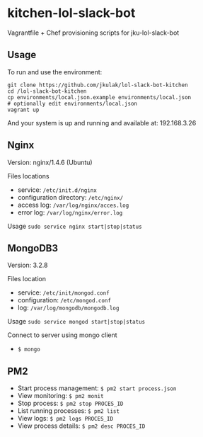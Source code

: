 # kitchen-lol-slack-bot

Vagrantfile + Chef provisioning scripts for jku-lol-slack-bot

## Usage

To run and use the environment:

```shell
git clone https://github.com/jkulak/lol-slack-bot-kitchen
cd /lol-slack-bot-kitchen
cp environments/local.json.example environments/local.json
# optionally edit environments/local.json
vagrant up
```

And your system is up and running and available at: 192.168.3.26

## Nginx

Version: nginx/1.4.6 (Ubuntu)

Files locations

* service: `/etc/init.d/nginx`
* configuration directory: `/etc/nginx/`
* access log: `/var/log/nginx/acces.log`
* error log: `/var/log/nginx/error.log`

Usage `sudo service nginx start|stop|status`

## MongoDB3

Version: 3.2.8

Files location
* service: `/etc/init/mongod.conf`
* configuration: `/etc/mongod.conf`
* log: `/var/log/mongodb/mongodb.log`

Usage `sudo service mongod start|stop|status`

Connect to server using mongo client
* `$ mongo`

## PM2

* Start process management: `$ pm2 start process.json`
* View monitoring: `$ pm2 monit`
* Stop process: `$ pm2 stop PROCES_ID`
* List running processes: `$ pm2 list`
* View logs: `$ pm2 logs PROCES_ID`
* View process details: `$ pm2 desc PROCES_ID`
